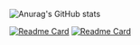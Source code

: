 <!--
**zhy2on/zhy2on** is a ✨ _special_ ✨ repository because its `README.md` (this file) appears on your GitHub profile.

Here are some ideas to get you started:

- 🔭 I’m currently working on ...
- 🌱 I’m currently learning ...
- 👯 I’m looking to collaborate on ...
- 🤔 I’m looking for help with ...
- 💬 Ask me about ...
- 📫 How to reach me: ...
- 😄 Pronouns: ...
- ⚡ Fun fact: ...
-->
<!-- ![header](https://capsule-render.vercel.app/api?type=waving&height=180&color=auto&text=zhy2on's%20%20github&fontSize=50&fontAlign=75&fontAlignY=30)
-->

![Anurag's GitHub stats](https://github-readme-stats.vercel.app/api?username=zhy2on&theme=dark&show_icons=true)

[![Readme Card](https://github-readme-stats.vercel.app/api/pin/?username=zhy2on&repo=42cursus&theme=dark)](https://github.com/zhy2on/42cursus)
[![Readme Card](https://github-readme-stats.vercel.app/api/pin/?username=zhy2on&repo=42cursus_md&theme=dark)](https://github.com/zhy2on/42cursus_md)

